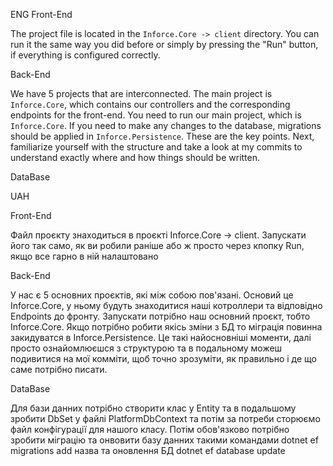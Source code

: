 ENG
Front-End

The project file is located in the `Inforce.Core -> client` directory. You can run it the same way you did before or simply by pressing the "Run" button, if everything is configured correctly.

Back-End

We have 5 projects that are interconnected. The main project is `Inforce.Core`, which contains our controllers and the corresponding endpoints for the front-end. You need to run our main project, which is `Inforce.Core`. If you need to make any changes to the database, migrations should be applied in `Inforce.Persistence`. These are the key points. Next, familiarize yourself with the structure and take a look at my commits to understand exactly where and how things should be written.

DataBase



UAH

Front-End 

Файл проєкту знаходиться в проєкті Inforce.Core -> client. Запускати його так само, як ви робили раніше або ж просто через кпопку Run, якщо все гарно в ній налаштовано

Back-End 

У нас є 5 основних проєктів, які між собою пов'язані. Основий це Inforce.Core, у ньому будуть знаходитися наші котроллери та відповідно Endpoints до фронту. Запускати потрібно наш основний проєкт, тобто Inforce.Core. Якщо потрібно робити якісь зміни з БД то міграція повинна закидуватся в Inforce.Persistence. Це такі найосновніші моменти, далі просто ознайомлюєшся з структурою та в подальному можеш подивитися на мої комміти, щоб точно зрозуміти, як правильно і де що саме потрібно писати.

DataBase

Для бази данних потрібно створити клас у Entity та в подальшому зробити DbSet у файлі PlatformDbContext та потім за потреби сторюємо файл конфігурації для нашого класу. Потім обов'язково потрібно зробити міграцію та онвовити базу данних такими командами dotnet ef migrations add назва  та оновлення БД dotnet ef database update 
